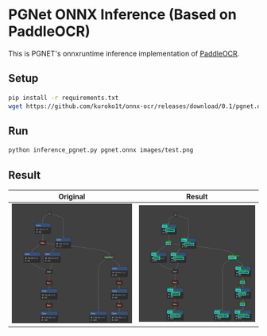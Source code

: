 # PGNet ONNX Inference (Based on PaddleOCR)

This is PGNET's onnxruntime inference implementation of [PaddleOCR](https://github.com/PaddlePaddle/PaddleOCR).

## Setup

```bash
pip install -r requirements.txt
wget https://github.com/kuroko1t/onnx-ocr/releases/download/0.1/pgnet.onnx
```

## Run

```bash
python inference_pgnet.py pgnet.onnx images/test.png
```

## Result

| Original  | Result |
| ------------- | ------------- |
| ![image0](https://github.com/mjq2020/pgnet_ocr/blob/master/images/test.png?raw=true)  | ![image1](https://github.com/mjq2020/pgnet_ocr/blob/master/images/test_pgnet.jpg?raw=true) |
